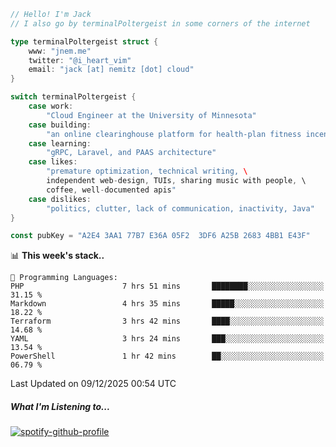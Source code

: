```go
// Hello! I'm Jack
// I also go by terminalPoltergeist in some corners of the internet

type terminalPoltergeist struct {
    www: "jnem.me"
    twitter: "@i_heart_vim"
    email: "jack [at] nemitz [dot] cloud"
}

switch terminalPoltergeist {
    case work:
        "Cloud Engineer at the University of Minnesota"
    case building:
        "an online clearinghouse platform for health-plan fitness incentive programs"
    case learning:
        "gRPC, Laravel, and PAAS architecture"
    case likes:
        "premature optimization, technical writing, \
        independent web-design, TUIs, sharing music with people, \
        coffee, well-documented apis"
    case dislikes:
        "politics, clutter, lack of communication, inactivity, Java"
}

const pubKey = "A2E4 3AA1 77B7 E36A 05F2  3DF6 A25B 2683 4BB1 E43F"
```

<!--START_SECTION:waka-->
📊 **This week's stack..** 

```text
💬 Programming Languages: 
PHP                      7 hrs 51 mins       ████████░░░░░░░░░░░░░░░░░   31.15 % 
Markdown                 4 hrs 35 mins       █████░░░░░░░░░░░░░░░░░░░░   18.22 % 
Terraform                3 hrs 42 mins       ████░░░░░░░░░░░░░░░░░░░░░   14.68 % 
YAML                     3 hrs 24 mins       ███░░░░░░░░░░░░░░░░░░░░░░   13.54 % 
PowerShell               1 hr 42 mins        ██░░░░░░░░░░░░░░░░░░░░░░░   06.79 % 
```


 Last Updated on 09/12/2025 00:54 UTC
<!--END_SECTION:waka-->

##### What I'm Listening to...

[![spotify-github-profile](https://jnem.me/listening-item?maxAge=2592000)](https://jnem.me/listening)
